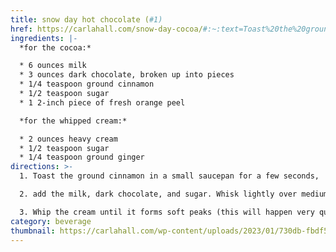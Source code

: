 ```yaml
---
title: snow day hot chocolate (#1)
href: https://carlahall.com/snow-day-cocoa/#:~:text=Toast%20the%20ground%20cinnamon%20in,ll%20turn%20into%20butter!).
ingredients: |-
  *for the cocoa:*

  * 6 ounces milk
  * 3 ounces dark chocolate, broken up into pieces
  * 1/4 teaspoon ground cinnamon
  * 1/2 teaspoon sugar
  * 1 2-inch piece of fresh orange peel

  *for the whipped cream:*

  * 2 ounces heavy cream
  * 1/2 teaspoon sugar
  * 1/4 teaspoon ground ginger
directions: >-
  1. Toast the ground cinnamon in a small saucepan for a few seconds, 

  2. add the milk, dark chocolate, and sugar. Whisk lightly over medium heat until combined and heated through. Pour into a mug.

  3. Whip the cream until it forms soft peaks (this will happen very quickly, so don’t overwhip it or it’ll turn into butter!). Mix in the ginger and sugar until combined, then spoon it onto the hot cocoa and garnish with the fresh orange peel.
category: beverage
thumbnail: https://carlahall.com/wp-content/uploads/2023/01/730db-fbdf5b_b7a2f4e03cae4ab4bc53a880a8c9aba2.jpg
---
```

